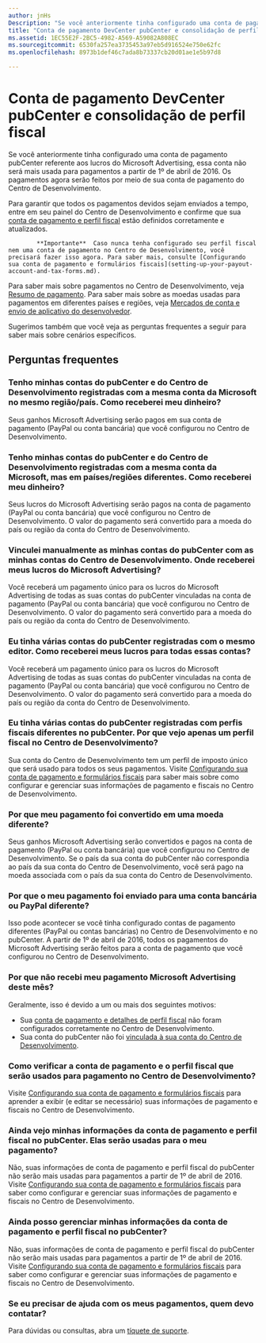 ```yaml
---
author: jnHs
Description: "Se você anteriormente tinha configurado uma conta de pagamento pubCenter referente aos lucros do Microsoft Advertising, essa conta não será mais usada para pagamentos a partir de 1º de abril de 2016. Seus pagamentos agora serão feitos por meio de sua conta de pagamento do Centro de Desenvolvimento."
title: "Conta de pagamento DevCenter pubCenter e consolidação de perfil fiscal"
ms.assetid: 1EC55E2F-2BC5-4982-A569-A59082A808EC
ms.sourcegitcommit: 6530fa257ea3735453a97eb5d916524e750e62fc
ms.openlocfilehash: 8973b1def46c7ada8b73337cb20d01ae1e5b97d8

---
```


# Conta de pagamento DevCenter pubCenter e consolidação de perfil fiscal


Se você anteriormente tinha configurado uma conta de pagamento pubCenter referente aos lucros do Microsoft Advertising, essa conta não será mais usada para pagamentos a partir de 1º de abril de 2016. Os pagamentos agora serão feitos por meio de sua conta de pagamento do Centro de Desenvolvimento.

Para garantir que todos os pagamentos devidos sejam enviados a tempo, entre em seu painel do Centro de Desenvolvimento e confirme que sua [conta de pagamento e perfil fiscal](setting-up-your-payout-account-and-tax-forms.md) estão definidos corretamente e atualizados.

> 
            **Importante**  Caso nunca tenha configurado seu perfil fiscal nem uma conta de pagamento no Centro de Desenvolvimento, você precisará fazer isso agora. Para saber mais, consulte [Configurando sua conta de pagamento e formulários fiscais](setting-up-your-payout-account-and-tax-forms.md).

Para saber mais sobre pagamentos no Centro de Desenvolvimento, veja [Resumo de pagamento](payout-summary.md). Para saber mais sobre as moedas usadas para pagamentos em diferentes países e regiões, veja [Mercados de conta e envio de aplicativo do desenvolvedor](account-types-locations-and-fees.md#account_markets).

Sugerimos também que você veja as perguntas frequentes a seguir para saber mais sobre cenários específicos.

## Perguntas frequentes

### Tenho minhas contas do pubCenter e do Centro de Desenvolvimento registradas com a mesma conta da Microsoft no mesmo região/país. Como receberei meu dinheiro?

Seus ganhos Microsoft Advertising serão pagos em sua conta de pagamento (PayPal ou conta bancária) que você configurou no Centro de Desenvolvimento.

### Tenho minhas contas do pubCenter e do Centro de Desenvolvimento registradas com a mesma conta da Microsoft, mas em países/regiões diferentes. Como receberei meu dinheiro?

Seus lucros do Microsoft Advertising serão pagos na conta de pagamento (PayPal ou conta bancária) que você configurou no Centro de Desenvolvimento. O valor do pagamento será convertido para a moeda do país ou região da conta do Centro de Desenvolvimento.

### Vinculei manualmente as minhas contas do pubCenter com as minhas contas do Centro de Desenvolvimento. Onde receberei meus lucros do Microsoft Advertising?

Você receberá um pagamento único para os lucros do Microsoft Advertising de todas as suas contas do pubCenter vinculadas na conta de pagamento (PayPal ou conta bancária) que você configurou no Centro de Desenvolvimento. O valor do pagamento será convertido para a moeda do país ou região da conta do Centro de Desenvolvimento.

### Eu tinha várias contas do pubCenter registradas com o mesmo editor. Como receberei meus lucros para todas essas contas?

Você receberá um pagamento único para os lucros do Microsoft Advertising de todas as suas contas do pubCenter vinculadas na conta de pagamento (PayPal ou conta bancária) que você configurou no Centro de Desenvolvimento. O valor do pagamento será convertido para a moeda do país ou região da conta do Centro de Desenvolvimento.

### Eu tinha várias contas do pubCenter registradas com perfis fiscais diferentes no pubCenter. Por que vejo apenas um perfil fiscal no Centro de Desenvolvimento?

Sua conta do Centro de Desenvolvimento tem um perfil de imposto único que será usado para todos os seus pagamentos. Visite [Configurando sua conta de pagamento e formulários fiscais](setting-up-your-payout-account-and-tax-forms.md) para saber mais sobre como configurar e gerenciar suas informações de pagamento e fiscais no Centro de Desenvolvimento.

### Por que meu pagamento foi convertido em uma moeda diferente?

Seus ganhos Microsoft Advertising serão convertidos e pagos na conta de pagamento (PayPal ou conta bancária) que você configurou no Centro de Desenvolvimento. Se o país da sua conta do pubCenter não correspondia ao país da sua conta do Centro de Desenvolvimento, você será pago na moeda associada com o país da sua conta do Centro de Desenvolvimento.

### Por que o meu pagamento foi enviado para uma conta bancária ou PayPal diferente?

Isso pode acontecer se você tinha configurado contas de pagamento diferentes (PayPal ou contas bancárias) no Centro de Desenvolvimento e no pubCenter. A partir de 1º de abril de 2016, todos os pagamentos do Microsoft Advertising serão feitos para a conta de pagamento que você configurou no Centro de Desenvolvimento.

### Por que não recebi meu pagamento Microsoft Advertising deste mês?

Geralmente, isso é devido a um ou mais dos seguintes motivos:

-   Sua [conta de pagamento e detalhes de perfil fiscal](setting-up-your-payout-account-and-tax-forms.md) não foram configurados corretamente no Centro de Desenvolvimento.
-   Sua conta do pubCenter não foi [vinculada à sua conta do Centro de Desenvolvimento](pubcenter-dev-center-integration.md).

### Como verificar a conta de pagamento e o perfil fiscal que serão usados para pagamento no Centro de Desenvolvimento?

Visite [Configurando sua conta de pagamento e formulários fiscais](setting-up-your-payout-account-and-tax-forms.md) para aprender a exibir (e editar se necessário) suas informações de pagamento e fiscais no Centro de Desenvolvimento.

### Ainda vejo minhas informações da conta de pagamento e perfil fiscal no pubCenter. Elas serão usadas para o meu pagamento?

Não, suas informações de conta de pagamento e perfil fiscal do pubCenter não serão mais usadas para pagamentos a partir de 1º de abril de 2016. Visite [Configurando sua conta de pagamento e formulários fiscais](setting-up-your-payout-account-and-tax-forms.md) para saber como configurar e gerenciar suas informações de pagamento e fiscais no Centro de Desenvolvimento.

### Ainda posso gerenciar minhas informações da conta de pagamento e perfil fiscal no pubCenter?

Não, suas informações de conta de pagamento e perfil fiscal do pubCenter não serão mais usadas para pagamentos a partir de 1º de abril de 2016. Visite [Configurando sua conta de pagamento e formulários fiscais](setting-up-your-payout-account-and-tax-forms.md) para saber como configurar e gerenciar suas informações de pagamento e fiscais no Centro de Desenvolvimento.

### Se eu precisar de ajuda com os meus pagamentos, quem devo contatar?

Para dúvidas ou consultas, abra um [tíquete de suporte](http://go.microsoft.com/fwlink/p/?LinkId=733342).

 

 







<!--HONumber=Jun16_HO4-->


